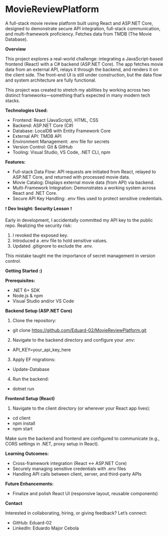 # MovieReviewPlatform
A full-stack movie review platform built using React and ASP.NET Core, designed to demonstrate secure API integration, full-stack communication, and multi-framework proficiency. Fetches data from TMDB (The Movie Database).

**Overview**

This project explores a real-world challenge: integrating a JavaScript-based frontend (React) with a C# backend (ASP.NET Core). The app fetches movie data from an external API, relays it through the backend, and renders it on the client side. The front-end UI is still under construction, but the data flow and system architecture are fully functional.

This project was created to stretch my abilities by working across two distinct frameworks—something that’s expected in many modern tech stacks.

**Technologies Used:**
- Frontend: React (JavaScript), HTML, CSS
- Backend: ASP.NET Core (C#)
- Database: LocalDB with Entity Framework Core
- External API: TMDB API
- Environment Management: .env file for secrets
- Version Control: Git & GitHub
- Tooling: Visual Studio, VS Code, .NET CLI, npm

**Features:**
- Full-stack Data Flow: API requests are initiated from React, relayed to ASP.NET Core, and returned with processed movie data.
- Movie Catalog: Displays external movie data (from API) via backend.
- Multi-Framework Integration: Demonstrates a working system across React and .NET Core.
- Secure API Key Handling: .env files used to protect sensitive credentials.

❗ **Dev Insight: Security Lesson** ❗

Early in development, I accidentally committed my API key to the public repo. Realizing the security risk:
1. I revoked the exposed key.
2. Introduced a .env file to hold sensitive values.
3. Updated .gitignore to exclude the .env.

This mistake taught me the importance of secret management in version control.

**Getting Started :)**

**Prerequisites:**
- .NET 6+ SDK
- Node.js & npm
- Visual Studio and/or VS Code

**Backend Setup (ASP.NET Core)**
1.	Clone the repository:
- git clone https://github.com/Eduard-02/MovieReviewPlatform.git

2.	Navigate to the backend directory and configure your .env:
- API_KEY=your_api_key_here

3.	Apply EF migrations:
- Update-Database

4.	Run the backend:
- dotnet run

**Frontend Setup (React)**
1.	Navigate to the client directory (or wherever your React app lives):
- cd client
- npm install
- npm start

Make sure the backend and frontend are configured to communicate (e.g., CORS settings in .NET, proxy setup in React).

**Learning Outcomes:**
- Cross-framework integration (React ↔ ASP.NET Core)
- Securely managing sensitive credentials with .env files
- Handling API calls between client, server, and third-party APIs

**Future Enhancements:**
- Finalize and polish React UI (responsive layout, reusable components)

**Contact**

Interested in collaborating, hiring, or giving feedback? Let’s connect:
- GitHub: Eduard-02
- LinkedIn: Eduardo Major Cebola
